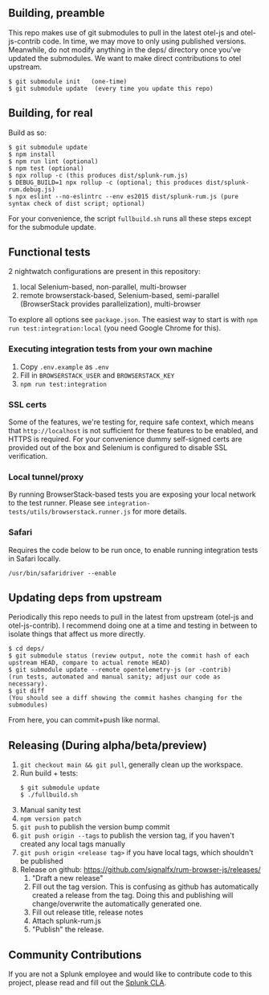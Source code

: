 ## Building, preamble
This repo makes use of git submodules to pull in the latest otel-js and otel-js-contrib code.  In time, we may move to only using
published versions.  Meanwhile, do not modify anything in the deps/ directory once you've updated the submodules.  We want to make
direct contributions to otel upstream.

```
$ git submodule init   (one-time)
$ git submodule update  (every time you update this repo)
```

## Building, for real
Build as so:

```
$ git submodule update
$ npm install
$ npm run lint (optional)
$ npm test (optional)
$ npx rollup -c (this produces dist/splunk-rum.js)
$ DEBUG_BUILD=1 npx rollup -c (optional; this produces dist/splunk-rum.debug.js)
$ npx eslint --no-eslintrc --env es2015 dist/splunk-rum.js (pure syntax check of dist script; optional)
```
For your convenience, the script `fullbuild.sh` runs all these steps except for the submodule update.

## Functional tests
2 nightwatch configurations are present in this repository:
1. local Selenium-based, non-parallel, multi-browser
1. remote browserstack-based, Selenium-based, semi-parallel (BrowserStack provides parallelization), multi-browser

To explore all options see `package.json`. The easiest way to start is with `npm run test:integration:local` (you need Google Chrome for this).

### Executing integration tests from your own machine
1. Copy `.env.example` as `.env`
1. Fill in `BROWSERSTACK_USER` and `BROWSERSTACK_KEY`
1. `npm run test:integration`

### SSL certs
Some of the features, we're testing for, require safe context, which means that `http://localhost` is not sufficient for these features to be enabled, and HTTPS is required. For your convenience dummy self-signed certs are provided out of the box and Selenium is configured to disable SSL verification.

### Local tunnel/proxy
By running BrowserStack-based tests you are exposing your local network to the test runner. Please see `integration-tests/utils/browserstack.runner.js` for more details.

### Safari
Requires the code below to be run once, to enable running integration tests in Safari locally.
```
/usr/bin/safaridriver --enable
```

## Updating deps from upstream

Periodically this repo needs to pull in the latest from upstream (otel-js and otel-js-contrib).  I recommend doing one at a time
and testing in between to isolate things that affect us more directly.

```
$ cd deps/
$ git submodule status (review output, note the commit hash of each upstream HEAD, compare to actual remote HEAD)
$ git submodule update --remote opentelemetry-js (or -contrib)
(run tests, automated and manual sanity; adjust our code as necessary).
$ git diff
(You should see a diff showing the commit hashes changing for the submodules)
```

From here, you can commit+push like normal.

## Releasing (During alpha/beta/preview)

1. `git checkout main && git pull`, generally clean up the workspace.
1. Run build + tests:
    ```
    $ git submodule update
    $ ./fullbuild.sh
    ```
1. Manual sanity test
1. `npm version patch`
1. `git push` to publish the version bump commit
1. `git push origin --tags` to publish the version tag, if you haven't created any local tags manually
1. `git push origin <release tag>` if you have local tags, which shouldn't be published
1. Release on github: https://github.com/signalfx/rum-browser-js/releases/
    1. "Draft a new release"
    1. Fill out the tag version.  This is confusing as github has automatically created a 
       release from the tag.  Doing this and publishing will change/overwrite the automatically
       generated one.
    1. Fill out release title, release notes
    1. Attach splunk-rum.js
    1. "Publish" the release.

## Community Contributions

If you are not a Splunk employee and would like to contribute code to this project, please read and fill out the
[Splunk CLA](https://www.splunk.com/en_us/form/contributions.html).

